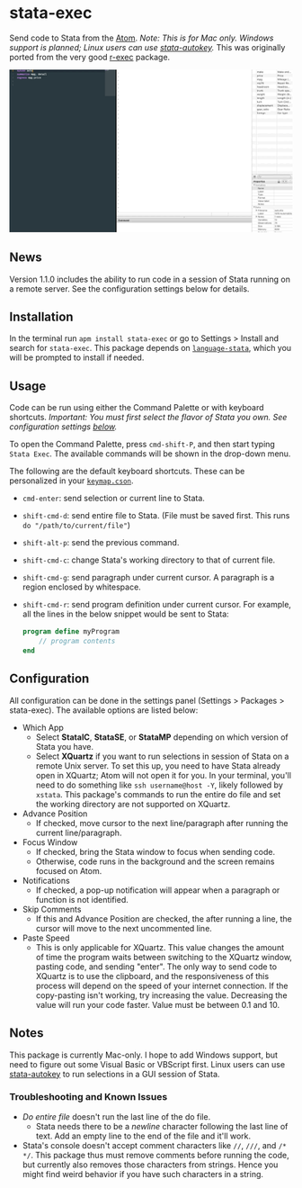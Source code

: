 # stata-exec

Send code to Stata from the [Atom](https://atom.io). _Note: This is for Mac only. Windows support is planned; Linux users can use [stata-autokey](https://github.com/kylebarron/stata-autokey)._ This was originally ported from the very good [r-exec](https://atom.io/packages/r-exec) package.

![run-command](./img/run_command.gif)

## News
Version 1.1.0 includes the ability to run code in a session of Stata running on a remote server. See the configuration settings below for details.

## Installation

In the terminal run `apm install stata-exec` or go to Settings > Install and search for `stata-exec`. This package depends on [`language-stata`](https://atom.io/packages/language-stata), which you will be prompted to install if needed.

## Usage

Code can be run using either the Command Palette or with keyboard shortcuts. _Important: You must first select the flavor of Stata you own. See configuration settings [below](#configuration)._

To open the Command Palette, press `cmd-shift-P`, and then start typing `Stata Exec`. The available commands will be shown in the drop-down menu.

The following are the default keyboard shortcuts. These can be personalized in your [`keymap.cson`](http://flight-manual.atom.io/behind-atom/sections/keymaps-in-depth/).
- `cmd-enter`: send selection or current line to Stata.
- `shift-cmd-d`: send entire file to Stata. (File must be saved first. This runs `do "/path/to/current/file"`)
- `shift-alt-p`: send the previous command.
- `shift-cmd-c`: change Stata's working directory to that of current file.
- `shift-cmd-g`: send paragraph under current cursor. A paragraph is a region enclosed by whitespace.
- `shift-cmd-r`: send program definition under current cursor. For example, all the lines in the below snippet would be sent to Stata:

    ```stata
    program define myProgram
        // program contents
    end
    ```

## Configuration

All configuration can be done in the settings panel (Settings > Packages > stata-exec). The available options are listed below:

- Which App
  - Select **StataIC**, **StataSE**, or **StataMP** depending on which version of Stata you have.
  - Select **XQuartz** if you want to run selections in session of Stata on a remote Unix server. To set this up, you need to have Stata already open in XQuartz; Atom will not open it for you. In your terminal, you'll need to do something like `ssh username@host -Y`, likely followed by `xstata`. This package's commands to run the entire do file and set the working directory are not supported on XQuartz.
- Advance Position
  - If checked, move cursor to the next line/paragraph after running the current line/paragraph.
- Focus Window
  - If checked, bring the Stata window to focus when sending code.
  - Otherwise, code runs in the background and the screen remains focused on Atom.
- Notifications
  - If checked, a pop-up notification will appear when a paragraph or function is not identified.
- Skip Comments
  - If this and Advance Position are checked, the after running a line, the cursor will move to the next uncommented line.
- Paste Speed
  - This is only applicable for XQuartz. This value changes the amount of time the program waits between switching to the XQuartz window, pasting code, and sending "enter". The only way to send code to XQuartz is to use the clipboard, and the responsiveness of this process will depend on the speed of your internet connection. If the copy-pasting isn't working, try increasing the value. Decreasing the value will run your code faster. Value must be between 0.1 and 10.

## Notes

This package is currently Mac-only. I hope to add Windows support, but need to figure out some Visual Basic or VBScript first. Linux users can use [stata-autokey](https://github.com/kylebarron/stata-autokey) to run selections in a GUI session of Stata.

### Troubleshooting and Known Issues
- _Do entire file_ doesn't run the last line of the do file.
  - Stata needs there to be a _newline_ character following the last line of text. Add an empty line to the end of the file and it'll work.
- Stata's console doesn't accept comment characters like `//`, `///`, and `/* */`. This package thus must remove comments before running the code, but currently also removes those characters from strings. Hence you might find weird behavior if you have such characters in a string.


